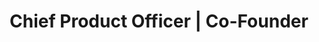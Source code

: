 ---
company: "Edublox Online Tutor"
title: "Chief Product Officer | Co-Founder"
timeframe: "2017 – Present"
visible: true
order: 2
context: ["Platform Architecture", "Infrastructure Strategy", "Integration Design", "Scalability Planning", "Technical Feasibility"]
responsibilities:
  - Architected platform evolution from franchise-based system to scalable SaaS infrastructure supporting 1,000+ concurrent learners with 99.95%+ uptime requirements.
  - Led Azure infrastructure migration within two weeks, making informed technical decisions on hosting, scaling, and performance optimisation to support international growth.
  - Designed integrated technology stack combining CRM, analytics, and marketing automation (Segment, Mixpanel, ActiveCampaign) to enable data-driven product decisions.
  - Built targeted landing pages with integrated booking systems and CRM automation, implementing technical solutions to streamline lead capture and consultation workflows.
  - Collaborated with engineering teams to assess technical feasibility of new features, balancing product requirements with platform constraints and development timelines.
  - Established technology foundation enabling rapid service expansion, including live tutoring integration and real-time learning management system capabilities.
footer: "Currently Engaged as Strategic Consultant"
---
